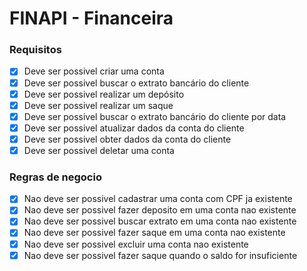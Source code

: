 # FINAPI - Financeira

### Requisitos

- [x] Deve ser possivel criar uma conta
- [x] Deve ser possivel buscar o extrato bancário do cliente
- [x] Deve ser possivel realizar um depósito
- [x] Deve ser possivel realizar um saque
- [x] Deve ser possivel buscar o extrato bancário do cliente por data
- [x] Deve ser possivel atualizar dados da conta do cliente
- [x] Deve ser possivel obter dados da conta do cliente
- [x] Deve ser possivel deletar uma conta

### Regras de negocio

- [x] Nao deve ser possivel cadastrar uma conta com CPF ja existente
- [x] Nao deve ser possivel fazer deposito em uma conta nao existente
- [x] Nao deve ser possivel buscar extrato em uma conta nao existente
- [x] Nao deve ser possivel fazer saque em uma conta nao existente
- [x] Nao deve ser possivel excluir uma conta nao existente
- [x] Nao deve ser possivel fazer saque quando o saldo for insuficiente
